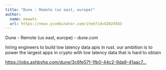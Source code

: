 ```yaml
---
title: "Dune : Remote (us east, europe)"
author:
  name: mewwts
  url: https://news.ycombinator.com/item?id=42024583
---
```

Dune - Remote (us east, europe) - dune.com

hiring engineers to build low latency data apis in rust. 
our ambition is to power the largest apps in crypto with low latency data that is hard to obtain

<a href="https:&#x2F;&#x2F;jobs.ashbyhq.com&#x2F;dune&#x2F;3c6fe57f-1fb0-44c2-9da9-41aac79ae7de">https:&#x2F;&#x2F;jobs.ashbyhq.com&#x2F;dune&#x2F;3c6fe57f-1fb0-44c2-9da9-41aac7...</a>
<JobApplication />
